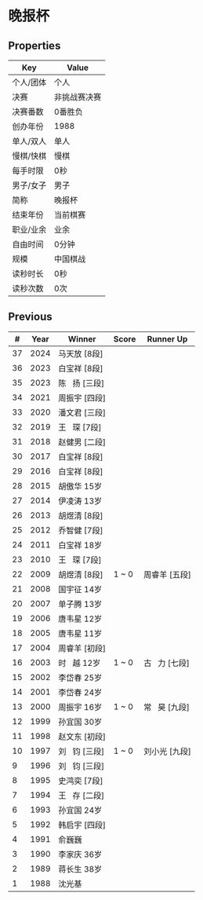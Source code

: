 # 晚报杯

## Properties

| Key | Value |
| --- | ----- |
| 个人/团体 | 个人 |
| 决赛 | 非挑战赛决赛 |
| 决赛番数 | 0番胜负 |
| 创办年份 | 1988 |
| 单人/双人 | 单人 |
| 慢棋/快棋 | 慢棋 |
| 每手时限 | 0秒 |
| 男子/女子 | 男子 |
| 简称 | 晚报杯 |
| 结束年份 | 当前棋赛 |
| 职业/业余 | 业余 |
| 自由时间 | 0分钟 |
| 规模 | 中国棋战 |
| 读秒时长 | 0秒 |
| 读秒次数 | 0次 |

## Previous

| # | Year | Winner | Score | Runner Up |
| --- | --- | --- | --- | --- |
| 37 | 2024 | 马天放 [8段] |  |  |
| 36 | 2023 | 白宝祥 [8段] |  |  |
| 35 | 2023 | 陈   扬 [三段] |  |  |
| 34 | 2021 | 周振宇 [四段] |  |  |
| 33 | 2020 | 潘文君 [三段] |  |  |
| 32 | 2019 | 王   琛 [7段] |  |  |
| 31 | 2018 | 赵健男 [二段] |  |  |
| 30 | 2017 | 白宝祥 [8段] |  |  |
| 29 | 2016 | 白宝祥 [8段] |  |  |
| 28 | 2015 | 胡傲华 15岁 |  |  |
| 27 | 2014 | 伊凌涛 13岁 |  |  |
| 26 | 2013 | 胡煜清 [8段] |  |  |
| 25 | 2012 | 乔智健 [7段] |  |  |
| 24 | 2011 | 白宝祥 18岁 |  |  |
| 23 | 2010 | 王   琛 [7段] |  |  |
| 22 | 2009 | 胡煜清 [8段] | 1 ~ 0 | 周睿羊 [五段] |
| 21 | 2008 | 国宇征 14岁 |  |  |
| 20 | 2007 | 单子腾 13岁 |  |  |
| 19 | 2006 | 唐韦星 12岁 |  |  |
| 18 | 2005 | 唐韦星 11岁 |  |  |
| 17 | 2004 | 周睿羊 [初段] |  |  |
| 16 | 2003 | 时   越 12岁 | 1 ~ 0 | 古   力 [七段] |
| 15 | 2002 | 李岱春 25岁 |  |  |
| 14 | 2001 | 李岱春 24岁 |  |  |
| 13 | 2000 | 周振宇 16岁 | 1 ~ 0 | 常   昊 [九段] |
| 12 | 1999 | 孙宜国 30岁 |  |  |
| 11 | 1998 | 赵文东 [初段] |  |  |
| 10 | 1997 | 刘   钧 [三段] | 1 ~ 0 | 刘小光 [九段] |
| 9 | 1996 | 刘   钧 [三段] |  |  |
| 8 | 1995 | 史鸿奕 [7段] |  |  |
| 7 | 1994 | 王   存 [二段] |  |  |
| 6 | 1993 | 孙宜国 24岁 |  |  |
| 5 | 1992 | 韩启宇 [四段] |  |  |
| 4 | 1991 | 俞巍巍 |  |  |
| 3 | 1990 | 李家庆 36岁 |  |  |
| 2 | 1989 | 蒋长生 38岁 |  |  |
| 1 | 1988 | 沈光基 |  |  |

